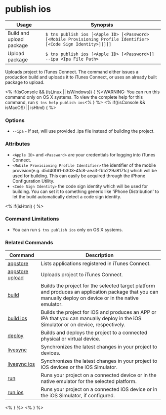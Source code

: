 publish ios
==========

Usage | Synopsis
---|---
Build and upload package | `$ tns publish ios [<Apple ID> [<Password> [<Mobile Provisioning Profile Identifier> [<Code Sign Identity>]]]]]`
Upload package | `$ tns publish ios [<Apple ID> [<Password>]] --ipa <Ipa File Path>`

Uploads project to iTunes Connect. The command either issues a production build and uploads it to iTunes Connect, or uses an already built package to upload.

<% if(isConsole && (isLinux || isWindows)) { %>WARNING: You can run this command only on OS X systems. To view the complete help for this command, run `$ tns help publish ios`<% } %>
<% if((isConsole && isMacOS) || isHtml) { %>

### Options
* `--ipa` - If set, will use provided .ipa file instead of building the project.

### Attributes
* `<Apple ID>` and `<Password>` are your credentials for logging into iTunes Connect.
* `<Mobile Provisioning Profile Identifier>` the identifier of the mobile provision(e.g. d5d40f61-b303-4fc8-aea3-fbb229a8171c) which will be used for building. This can easily be acquired through the iPhone Configuration Utility.
* `<Code Sign Identity>` the code sign identity which will be used for building. You can set it to something generic like 'iPhone Distribution' to let the build automatically detect a code sign identity.

<% if(isHtml) { %>
### Command Limitations

* You can run `$ tns publish ios` only on OS X systems.

### Related Commands

Command | Description
----------|----------
[appstore](appstore.html) | Lists applications registered in iTunes Connect.
[appstore upload](appstore-upload.html) | Uploads project to iTunes Connect.
[build](../project/testing/build.html) | Builds the project for the selected target platform and produces an application package that you can manually deploy on device or in the native emulator.
[build ios](../project/testing/build-ios.html) | Builds the project for iOS and produces an APP or IPA that you can manually deploy in the iOS Simulator or on device, respectively.
[deploy](../project/testing/deploy.html) | Builds and deploys the project to a connected physical or virtual device.
[livesync](../project/testing/livesync.html) | Synchronizes the latest changes in your project to devices.
[livesync ios](../project/testing/livesync-ios.html) | Synchronizes the latest changes in your project to iOS devices or the iOS Simulator.
[run](../project/testing/run.html) | Runs your project on a connected device or in the native emulator for the selected platform.
[run ios](../project/testing/run-ios.html) | Runs your project on a connected iOS device or in the iOS Simulator, if configured.
<% } %>
<% } %>